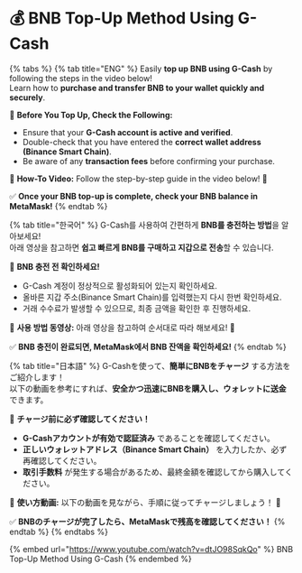 # 💰 BNB Top-Up Method Using G-Cash

{% tabs %}
{% tab title="ENG" %}
Easily **top up BNB using G-Cash** by following the steps in the video below!\
Learn how to **purchase and transfer BNB to your wallet quickly and securely**.

📌 **Before You Top Up, Check the Following:**

* Ensure that your **G-Cash account is active and verified**.
* Double-check that you have entered the **correct wallet address (Binance Smart Chain)**.
* Be aware of any **transaction fees** before confirming your purchase.

🎥 **How-To Video:** Follow the step-by-step guide in the video below! 🚀

✅ **Once your BNB top-up is complete, check your BNB balance in MetaMask!**
{% endtab %}

{% tab title="한국어" %}
G-Cash를 사용하여 간편하게 **BNB를 충전하는 방법**을 알아보세요!\
아래 영상을 참고하면 **쉽고 빠르게 BNB를 구매하고 지갑으로 전송**할 수 있습니다.

📌 **BNB 충전 전 확인하세요!**

* G-Cash 계정이 정상적으로 활성화되어 있는지 확인하세요.
* 올바른 지갑 주소(Binance Smart Chain)를 입력했는지 다시 한번 확인하세요.
* 거래 수수료가 발생할 수 있으므로, 최종 금액을 확인한 후 진행하세요.

🎥 **사용 방법 동영상:** 아래 영상을 참고하여 순서대로 따라 해보세요! 🚀

✅ **BNB 충전이 완료되면, MetaMask에서 BNB 잔액을 확인하세요!**
{% endtab %}

{% tab title="日本語" %}
G-Cashを使って、**簡単にBNBをチャージ** する方法をご紹介します！\
以下の動画を参考にすれば、**安全かつ迅速にBNBを購入し、ウォレットに送金** できます。

📌 **チャージ前に必ず確認してください！**

* **G-Cashアカウントが有効で認証済み** であることを確認してください。
* **正しいウォレットアドレス（Binance Smart Chain）** を入力したか、必ず再確認してください。
* **取引手数料** が発生する場合があるため、最終金額を確認してから購入してください。

🎥 **使い方動画:** 以下の動画を見ながら、手順に従ってチャージしましょう！ 🚀

✅ **BNBのチャージが完了したら、MetaMaskで残高を確認してください！**
{% endtab %}
{% endtabs %}

{% embed url="https://www.youtube.com/watch?v=dtJO98SqkQo" %}
BNB Top-Up Method Using G-Cash
{% endembed %}

